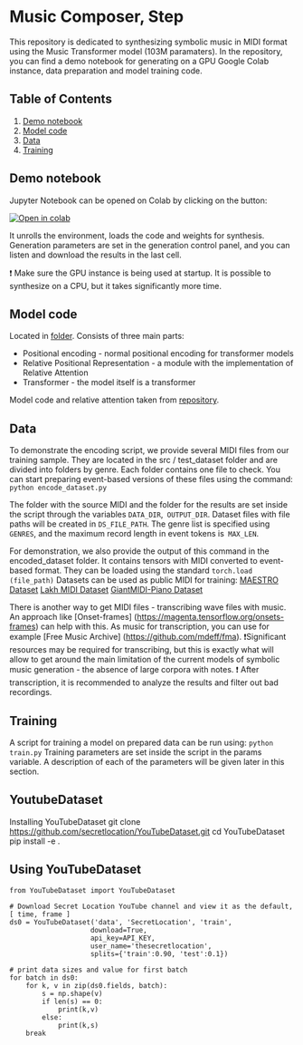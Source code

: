 # Music Composer, Step
This repository is dedicated to synthesizing symbolic music in MIDI format using the Music Transformer model (103M paramaters). In the repository, you can find a demo notebook for generating on a GPU Google Colab instance, data preparation and model training code.

## Table of Contents
1. [Demo notebook](#demo-notebook)
2. [Model code](#model-code)
3. [Data](#data)
4. [Training](#training)


## Demo notebook

Jupyter Notebook can be opened on Colab by clicking on the button:

[![Open in colab](https://colab.research.google.com/assets/colab-badge.svg)](https://colab.research.google.com/github/sberbank-ai/music-composer/blob/main/src/Music_Composer_Demo_Colab_en.ipynb)

It unrolls the environment, loads the code and weights for synthesis. Generation parameters are set in the generation control panel, and you can listen and download the results in the last cell.

❗ Make sure the GPU instance is being used at startup. It is possible to synthesize on a CPU, but it takes significantly more time.

## Model code
Located in [folder](https://github.com/sberbank-ai/music-composer/tree/main/src/lib/model). 
Consists of three main parts:
- Positional encoding - normal positional encoding for transformer models
- Relative Positional Representation - a module with the implementation of Relative Attention
- Transformer - the model itself is a transformer 

Model code and relative attention taken from [repository](https://github.com/gwinndr/MusicTransformer-Pytorch).

## Data
To demonstrate the encoding script, we provide several MIDI files from our training sample. They are located in the src / test_dataset folder and are divided into folders by genre. Each folder contains one file to check. You can start preparing event-based versions of these files using the command:
```python encode_dataset.py```

The folder with the source MIDI and the folder for the results are set inside the script through the variables `DATA_DIR`,` OUTPUT_DIR`. Dataset files with file paths will be created in `DS_FILE_PATH`. The genre list is specified using `GENRES`, and the maximum record length in event tokens is` MAX_LEN`.

For demonstration, we also provide the output of this command in the encoded_dataset folder. It contains tensors with MIDI converted to event-based format. They can be loaded using the standard `torch.load (file_path)`
Datasets can be used as public MIDI for training:
[MAESTRO Dataset](https://magenta.tensorflow.org/datasets/maestro)
[Lakh MIDI Dataset](https://colinraffel.com/projects/lmd/)
[GiantMIDI-Piano Dataset](https://github.com/bytedance/GiantMIDI-Piano)

There is another way to get MIDI files - transcribing wave files with music. An approach like [Onset-frames] (https://magenta.tensorflow.org/onsets-frames) can help with this.
As music for transcription, you can use for example [Free Music Archive] (https://github.com/mdeff/fma).
❗Significant resources may be required for transcribing, but this is exactly what will allow to get around the main limitation of the current models of symbolic music generation - the absence of large corpora with notes.
❗ After transcription, it is recommended to analyze the results and filter out bad recordings.
## Training
A script for training a model on prepared data can be run using:
```python train.py```
Training parameters are set inside the script in the params variable. A description of each of the parameters will be given later in this section.

## YoutubeDataset
Installing YouTubeDataset
git clone https://github.com/secretlocation/YouTubeDataset.git cd YouTubeDataset pip install -e .

## Using YouTubeDataset

    from YouTubeDataset import YouTubeDataset

    # Download Secret Location YouTube channel and view it as the default, [ time, frame ]
    ds0 = YouTubeDataset('data', 'SecretLocation', 'train', 
                        download=True,
                        api_key=API_KEY,
                        user_name='thesecretlocation',
                        splits={'train':0.90, 'test':0.1})                  

    # print data sizes and value for first batch
    for batch in ds0:
        for k, v in zip(ds0.fields, batch):
            s = np.shape(v)
            if len(s) == 0:
                print(k,v)
            else:
                print(k,s)
        break
